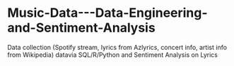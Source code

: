 # Music-Data---Data-Engineering-and-Sentiment-Analysis
Data collection (Spotify stream, lyrics from Azlyrics, concert info, artist info from Wikipedia) datavia SQL/R/Python and Sentiment Analysis on Lyrics
